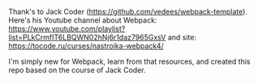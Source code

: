 
Thank's to Jack Coder (https://github.com/vedees/webpack-template).
Here's his Youtube channel about Webpack: https://www.youtube.com/playlist?list=PLkCrmfIT6LBQWN02hNj6r1daz7965GxsV
and site: https://tocode.ru/curses/nastroika-webpack4/

I'm simply new for Webpack, learn from that resources, and created this repo based on the course of Jack Coder.

